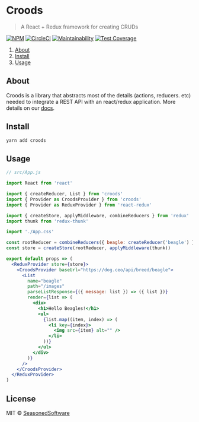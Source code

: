 # Croods

> A React + Redux framework for creating CRUDs

[![NPM](https://img.shields.io/npm/v/croods.svg)](https://www.npmjs.com/package/croods) [![CircleCI](https://circleci.com/gh/SeasonedSoftware/croods.svg?style=svg)](https://circleci.com/gh/SeasonedSoftware/croods) [![Maintainability](https://api.codeclimate.com/v1/badges/09e8becc8b94e5760abb/maintainability)](https://codeclimate.com/github/SeasonedSoftware/croods/maintainability) [![Test Coverage](https://api.codeclimate.com/v1/badges/09e8becc8b94e5760abb/test_coverage)](https://codeclimate.com/github/SeasonedSoftware/croods/test_coverage)

1. [About](#About)
2. [Install](#Install)
3. [Usage](#Usage)

## About

Croods is a library that abstracts most of the details (actions, reducers. etc) needed to integrate a REST API with an react/redux application. More details on our [docs](https://croods-docz.netlify.com/).


## Install

```bash
yarn add croods
```

## Usage

```jsx
// src/App.js

import React from 'react'

import { createReducer, List } from 'croods'
import { Provider as CroodsProvider } from 'croods'
import { Provider as ReduxProvider } from 'react-redux'

import { createStore, applyMiddleware, combineReducers } from 'redux'
import thunk from 'redux-thunk'

import './App.css'

const rootReducer = combineReducers({ beagle: createReducer('beagle') })
const store = createStore(rootReducer, applyMiddleware(thunk))

export default props => (
  <ReduxProvider store={store}>
    <CroodsProvider baseUrl="https://dog.ceo/api/breed/beagle">
      <List
        name="beagle"
        path="/images"
        parseListResponse={({ message: list }) => ({ list })}
        render={list => (
          <div>
            <h1>Hello Beagles!</h1>
            <ul>
              {list.map((item, index) => (
                <li key={index}>
                  <img src={item} alt="" />
                </li>
              ))}
            </ul>
          </div>
        )}
      />
    </CroodsProvider>
  </ReduxProvider>
)
```

## License

MIT © [SeasonedSoftware](https://github.com/SeasonedSoftware)

